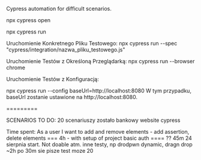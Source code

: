 Cypress automation for difficult scenarios.

npx cypress open

npx cypress run

Uruchomienie Konkretnego Pliku Testowego:
npx cypress run --spec "cypress/integration/nazwa_pliku_testowego.js"

Uruchomienie Testów z Określoną Przeglądarką:
npx cypress run --browser chrome

Uruchomienie Testów z Konfiguracją:

npx cypress run --config baseUrl=http://localhost:8080
W tym przypadku, baseUrl zostanie ustawione na http://localhost:8080.

=========

SCENARIOS TO DO:
20 scenariuszy zostało
bankowy website cypress

Time spent:
As a user I want to add and remove elements - add assertion, delete elements === 4h - with setup of project
basic auth ==== ?? 45m 24 sierpnia start. Not doable atm.
inne testy, np drodpwn dynamic, dragn drop ~2h
po 30m sie pisze test moze 20
